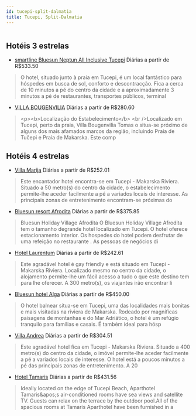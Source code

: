 ```yaml
---
id: tucepi-split-dalmatia
title: Tucepi, Split-Dalmatia
---
```


<center><img src="http://photos.hotelbeds.com/giata/39/392216/392216a_hb_k_001.jpg" alt="" /></center>


## Hotéis 3 estrelas

-    [smartline Bluesun Neptun All Inclusive Tucepi](https://www.hurb.com/hoteis/tucepi/smartline-bluesun-neptun-all-inclusive-tucepi-JNP-JP311685?cmp=18055) Diárias a partir de R$533.50
   > O hotel, situado junto à praia em Tucepi, é um local fantástico para hóspedes em busca de sol, conforto e descontracção. Fica a cerca de 10 minutos a pé do centro da cidade e a aproximadamente 3 minutos a pé de restaurantes, transportes públicos, terminal
-    [VILLA BOUGENVILIA](https://www.hurb.com/hoteis/tucepi/villa-bougenvilia-JNP-JP282197?cmp=18055) Diárias a partir de R$280.60
   > &lt;p&gt;&lt;b&gt;Localização do Estabelecimento&lt;/b&gt; &lt;br /&gt;Localizado em Tucepi, perto da praia, Villa Bougenvilia Tomas o situa-se próximo de alguns dos mais afamados marcos da região, incluindo Praia de Tučepi e Praia de Makarska.  Este comp

## Hotéis 4 estrelas

-    [Villa Marija](https://www.hurb.com/hoteis/tucepi/villa-marija-JNP-JP401687?cmp=18055) Diárias a partir de R$252.01
   > Este encantador hotel encontra-se em Tucepi - Makarska Riviera. Situado a 50 metro(s) do centro da cidade, o estabelecimento permite-lhe aceder facilmente a pé a variados locais de interesse. As principais zonas de entretenimento encontram-se próximas do 
-    [Bluesun resort Afrodita](https://www.hurb.com/hoteis/tucepi/bluesun-resort-afrodita-JNP-JP073310?cmp=18055) Diárias a partir de R$375.85
   > Bluesun Holiday Village Afrodita O Bluesun Holiday Village Afrodita tem o tamanho degrande hotel localizado em Tucepi. O hotel oferece estacionamento interior. Os hospedes do hotel podem desfrutar de uma refeição no restaurante . As pessoas de negócios di
-    [Hotel Laurentum](https://www.hurb.com/hoteis/tucepi/hotel-laurentum-JNP-JP102098?cmp=18055) Diárias a partir de R$242.61
   > Este agradável hotel é gay friendly e está situado em Tucepi - Makarska Riviera. Localizado mesmo no centro da cidade, o alojamento permite-lhe um fácil acesso a tudo o que este destino tem para lhe oferecer. A 300 metro(s), os viajantes irão encontrar li
-    [Bluesun hotel Alga](https://www.hurb.com/hoteis/tucepi/bluesun-hotel-alga-JNP-JP269841?cmp=18055) Diárias a partir de R$450.00
   > O hotel balnear situa-se em Tucepi, uma das localidades mais bonitas e mais visitadas na riviera de Makarska. Rodeado por magníficas paisagens de montanhas e do Mar Adriático, o hotel é um refúgio tranquilo para famílias e casais. É também ideal para hósp
-    [Villa Andrea](https://www.hurb.com/hoteis/tucepi/villa-andrea-JNP-JP843639?cmp=18055) Diárias a partir de R$304.51
   > Este agradável hotel fica em Tucepi - Makarska Riviera. Situado a 400 metro(s) do centro da cidade, o imóvel permite-lhe aceder facilmente a pé a variados locais de interesse. O hotel está a poucos minutos a pé das principais zonas de entretenimento. A 20
-    [Hotel Tamaris](https://www.hurb.com/hoteis/tucepi/hotel-tamaris-JNP-JP203784?cmp=18055) Diárias a partir de R$431.56
   > Ideally located on the edge of Tucepi Beach, Aparthotel Tamaris&amp;apos;s air-conditioned rooms have sea views and satellite TV. Guests can relax on the terrace by the outdoor pool.All of the spacious rooms at Tamaris Aparthotel have been furnished in a 
